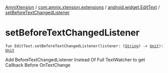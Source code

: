 [AmniXtension](../../index.md) / [com.amnix.xtension.extensions](../index.md) / [android.widget.EditText](index.md) / [setBeforeTextChangedListener](./set-before-text-changed-listener.md)

# setBeforeTextChangedListener

`fun EditText.setBeforeTextChangedListener(listener: (`[`String`](https://kotlinlang.org/api/latest/jvm/stdlib/kotlin/-string/index.html)`) -> `[`Unit`](https://kotlinlang.org/api/latest/jvm/stdlib/kotlin/-unit/index.html)`): `[`Unit`](https://kotlinlang.org/api/latest/jvm/stdlib/kotlin/-unit/index.html)

Add BeforeTextChangedListener Instead Of Full TextWatcher to get Callback Before OnTextChange

